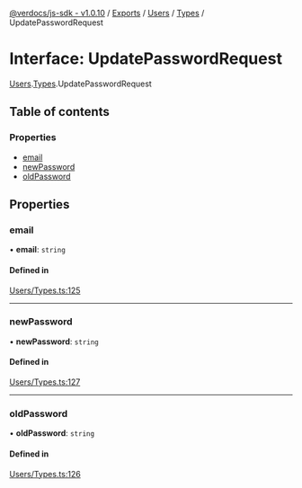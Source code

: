 [@verdocs/js-sdk - v1.0.10](../README.md) / [Exports](../modules.md) / [Users](../modules/Users.md) / [Types](../modules/Users.Types.md) / UpdatePasswordRequest

# Interface: UpdatePasswordRequest

[Users](../modules/Users.md).[Types](../modules/Users.Types.md).UpdatePasswordRequest

## Table of contents

### Properties

- [email](Users.Types.UpdatePasswordRequest.md#email)
- [newPassword](Users.Types.UpdatePasswordRequest.md#newpassword)
- [oldPassword](Users.Types.UpdatePasswordRequest.md#oldpassword)

## Properties

### email

• **email**: `string`

#### Defined in

[Users/Types.ts:125](https://github.com/Verdocs/js-sdk/blob/main/src/Users/Types.ts#L125)

___

### newPassword

• **newPassword**: `string`

#### Defined in

[Users/Types.ts:127](https://github.com/Verdocs/js-sdk/blob/main/src/Users/Types.ts#L127)

___

### oldPassword

• **oldPassword**: `string`

#### Defined in

[Users/Types.ts:126](https://github.com/Verdocs/js-sdk/blob/main/src/Users/Types.ts#L126)
